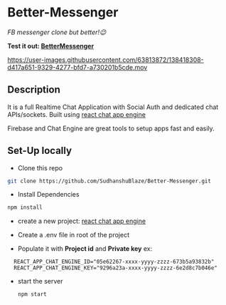 # Better-Messenger

_FB messenger clone but better!😉_

**Test it out:
[BetterMessenger](https://better-messenger.netlify.app)**


https://user-images.githubusercontent.com/63813872/138418308-d417a651-9329-4277-bfd7-a730201b5cde.mov


## Description

It is a full Realtime Chat Application with Social Auth and dedicated chat APIs/sockets.
Built using [react chat app engine](https://chatengine.io)

Firebase and Chat Engine are great tools to setup apps fast and easily.

## Set-Up locally

- Clone this repo

```bash
git clone https://github.com/SudhanshuBlaze/Better-Messenger.git
```

- Install Dependencies

```bash
npm install
```

- create a new project: [react chat app engine](https://chatengine.io)

- Create a .env file in root of the project

- Populate it with **Project id** and **Private key**
  ex:

```
  REACT_APP_CHAT_ENGINE_ID="05e62267-xxxx-yyyy-zzzz-673b5a93832b"
  REACT_APP_CHAT_ENGINE_KEY="9296a23a-xxxx-yyyy-zzzz-6e2d8c7b046e"
```

- start the server
  ```bash
  npm start
  ```
